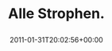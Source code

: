 ---
retweeted: false
source: <a href="https://about.twitter.com/products/tweetdeck" rel="nofollow">TweetDeck</a>
entities:
  hashtags: []
  symbols: []
  user_mentions: []
  urls: []
display_text_range:
- '0'
- '14'
favorite_count: '0'
id_str: '32166965619462145'
truncated: false
retweet_count: '0'
id: '32166965619462145'
created_at: Mon Jan 31 20:02:56 +0000 2011
favorited: false
full_text: Alle Strophen.
lang: de
tags:
- pesos/twitter
date: '2011-01-31T20:02:56+00:00'
src: https://twitter.com/bascht/status/32166965619462145
original_url: https://twitter.com/bascht/status/32166965619462145
type: twitter_tweet
text: Alle Strophen.
title: 'Alle Strophen.

  '

---